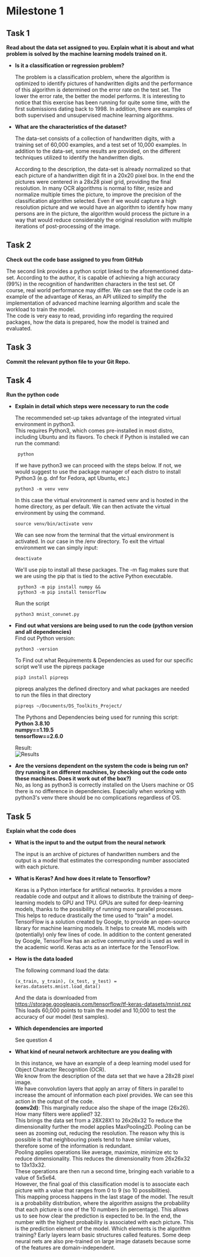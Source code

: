 # Milestone 1 


## Task 1
**Read about the data set assigned to you. Explain what it is about and what problem is solved by the machine learning models trained on it.**

- **Is it a classification or regression problem?**  

  The problem is a classification problem, where the algorithm is optimized to identify pictures of handwritten digits and the performance of this algorithm is determined on the error rate on the test set. The lower the error rate, the better the model performs. It is interesting to notice that this exercise has been running for quite some time, with the first submissions dating back to 1998. In addition, there are examples of both supervised and unsupervised machine learning algorithms.

- **What are the characteristics of the dataset?**    

  The data-set consists of a collection of handwritten digits, with a training set of 60,000 examples, and a test set of 10,000 examples. In addition to the data-set, some results are provided, on the different techniques utilized to identify the handwritten digits. 

  According to the description, the data-set is already normalized so that each picture of a handwritten digit fit in a 20x20 pixel box. In the end the pictures were centered in a
  28x28 pixel grid, providing the final resolution. In many OCR algorithms is normal to filter, resize and normalize multiple times the picture, to improve the precision of the 
  classification algorithm selected. Even if we would capture a high resolution picture and we would have an algorithm to identify how many persons are in the picture, the algorithm
  would process the picture in a way that would reduce considerably the original resolution with multiple iterations of post-processing of the image.

## Task 2
**Check out the code base assigned to you from GitHub**

  The second link provides a python script linked to the aforementioned data-set. According to the author, it is capable of achieving a high accuracy (99%) in the recognition of
  handwritten characters in the test set. Of course, real world performance may differ. 
  We can see that the code is an example of the advantage of Keras, an API utilized to simplify the implementation of advanced machine learning algorithm and scale the workload to
  train the model.  
  The code is very easy to read, providing info regarding the required packages, how the data is prepared, how the model is trained and evaluated. 
  
## Task 3
**Commit the relevant python file to your Git Repo.**

## Task 4

**Run the python code**

- **Explain in detail which steps were necessary to run the code**  
  
  The recommended set-up takes advantage of the integrated virtual environment in python3.   
  This requires Python3, which comes pre-installed in most distro, including Ubuntu and its flavors. 
  To check if Python is installed we can run the command: 
  ```
   python
  ```
   If we have python3 we can proceed with the steps below. If not, we would suggest to use the package manager of each distro to install Python3 (e.g. dnf for Fedora, apt Ubuntu, etc.)  
  ```
  python3 -m venv venv 
  ```
  In this case the virtual environment is named venv and is hosted in the home directory, as per default.
  We can then activate the virtual environment by using the command.
  ```
  source venv/bin/activate venv 
  ```
  We can see now from the terminal that the virtual environment is activated. In our case in the /env directory.
  To exit the virtual environment we can simply input:
  ```
  deactivate 
  ```  
   We'll use pip to install all these packages. The -m flag makes sure that we are using the pip that is tied to the active Python executable.
  ```
   python3 -m pip install numpy &&
   python3 -m pip install tensorflow 
    ```
   Run the script
    ```
    python3 mnist_convnet.py
    ```

- **Find out what versions are being used to run the code (python version and all dependencies)**  
  Find out Python version:
  ```
  python3 -version
  ```
  To Find out what Requirements & Dependencies as used for our specific script we'll use the pipreqs package
  ```
  pip3 install pipreqs
  ```
  pipreqs analyzes the defined directory and what packages are needed to run the files in that directory
  ```
  pipreqs ~/Documents/DS_Toolkits_Project/
  ```
  The Pythons and Dependencies being used for running this script:  
  **Python 3.8.10  
  numpy==1.19.5  
  tensorflow==2.6.0**  

  Result:  
  ![Results](https://github.com/tobiasuruali/DS_ToolKits_Project/blob/feature/Milestone_Reports/images/Results_PythonScript_mnist.png)

- **Are the versions dependent on the system the code is being run on? (try running it on different machines, by checking out the code onto these machines. Does it work out of the box?)**  
  No, as long as python3 is correctly installed on the Users machine or OS there is no difference in dependencies. Especially when working with python3's venv there should be no complications regardless of OS.

## Task 5  
**Explain what the code does**  

  - **What is the input to and the output from the neural network**  
  
    The input is an archive of pictures of handwritten numbers and the output is a model that estimates the corresponding number associated with each picture. 
  
  - **What is Keras? And how does it relate to Tensorflow?**
  
    Keras is a Python interface for artifical networks. It provides a more readable code and output and it allows to distribute the training of deep-learning models to GPU and TPU.
    GPUs are suited for deep-learning models, thanks to the possibility of running more parallel processes. This helps to reduce drastically the time used to 
    "train" a model. 
    TensorFlow is a solution created by Google, to provide an open-source library for machine learning models. It helps to create ML models with (potentially) only few lines of code.
    In addition to the content generated by Google, TensorFlow has an active community and is used as well in the academic world. Keras acts as an interface for the TensorFlow. 
  
 - **How is the data loaded**  
 
    The following command load the data: 
    ```
    (x_train, y_train), (x_test, y_test) = keras.datasets.mnist.load_data()
   ```
    And the data is downloaded from https://storage.googleapis.com/tensorflow/tf-keras-datasets/mnist.npz
    This loads 60,000 points to train the model and 10,000 to test the accuracy of our model (test samples).
  
  - **Which dependencies are imported**  
  
    See question 4
  
  - **What kind of neural network architecture are you dealing with**  
  
    In this instance, we have an example of a deep learning model used for Object Character Recognition (OCR).  
    We know from the description of the data set that we have a 28x28 pixel image.  
    We have convolution layers that apply an array of filters in parallel to increase the amount of information each pixel provides. We can see this action in the output of the code.  
    **(conv2d)**: This marginally reduce also the shape of the image (26x26). How many filters were applied? 32.   
    This brings the data set from a 28X28X1 to 26x26x32 
    To reduce the dimensionality further the model applies MaxPooling2D. Pooling can be seen as zooming out, reducing the resolution. The reason why this is possible is that neighbouring pixels tend to have similar values, therefore some of the information is redundant.   
    Pooling applies operations like average, maximize, minimize etc to reduce dimensionality.
    This reduces the dimensionality from 26x26x32 to 13x13x32.  
    These operations are then run a second time, bringing each variable to a value of 5x5x64.  
    However, the final goal of this classification model is to associate each picture with a value that ranges from 0 to 9 (so 10 possibilities).   
    This mapping process happens in the last stage of the model. The result is a probability distribution, where the algorithm assigns the probability that each picture is one of the 10 numbers (in percentage). This allows us to see how clear the prediction is expected to be. In the end, the number with the highest probability is associated with each picture. This is the prediction element of the model.
    Which elements is the algorithm training? Early layers learn basic structures called features. Some deep neural nets are also pre-trained on large image datasets because some of the features are domain-independent. 
  
 
  
  
  
